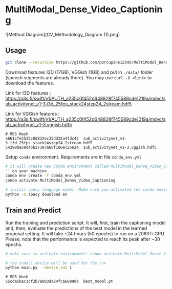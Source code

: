 # MultiModal_Dense_Video_Captioning



![Method Diagram](CV_Methodology_Diagram (1).png)


## Usage

```bash
git clone --recursive https://github.com/porcupine12345/MultiModal_Dense_Video_Captioning.git
```

Download features I3D (17GB), VGGish (1GB) and put in `./data/` folder (speech segments are already there). You may use `curl -O <link>` to download the features.

Link for I3D features : https://a3s.fi/swift/v1/AUTH_a235c0f452d648828f745589cde1219a/mdvc/sub_activitynet_v1-3.i3d_25fps_stack24step24_2stream.hdf5


Link for VGGish features : https://a3s.fi/swift/v1/AUTH_a235c0f452d648828f745589cde1219a/mdvc/sub_activitynet_v1-3.vggish.hdf5

```
# MD5 Hash
a661cfe3535c0d832ec35dd35a4fdc42  sub_activitynet_v1-3.i3d_25fps_stack24step24_2stream.hdf5
54398be59d45b27397a60f186ec25624  sub_activitynet_v1-3.vggish.hdf5
```

Setup `conda` environment. Requirements are in file `conda_env.yml`

```bash
# it will create new conda environment called MultiModal_Dense_Video_Captioning
'' on your machine
conda env create -f conda_env.yml
conda activate MultiModal_Dense_Video_Captioning

# install spacy language model. Make sure you activated the conda environment
python -m spacy download en
```

## Train and Predict

Run the training and prediction script. It will, first, train the captioning model and, then, evaluate the predictions of the best model in the learned proposal setting. It will take ~24 hours (50 epochs) to run on a 2080Ti GPU. Please, note that the performance is expected to reach its peak after ~30 epochs.

```bash
# make sure to activate environment: conda activate MultiModal_Dense_Video_Captioning

# the cuda:1 device will be used for the run
python main.py --device_ids 1
```



```
# MD5 Hash
55cda5bac1cf2b7a803da24fca60898b  best_model.pt
```
